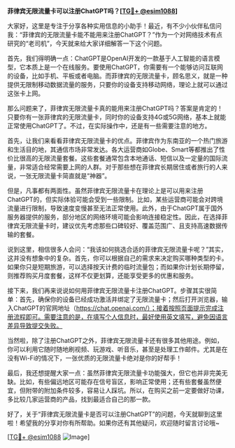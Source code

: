 **菲律宾无限流量卡可以注册ChatGPT吗？[[TG💪+ @esim1088](https://t.me/s/esim1088)]**

大家好，这里是专注于分享各种实用信息的小助手！最近，有不少小伙伴私信问我：“菲律宾的无限流量卡能不能用来注册ChatGPT？”作为一个对网络技术有点研究的“老司机”，今天就来给大家详细解答一下这个问题。

首先，我们得明确一点：ChatGPT是OpenAI开发的一款基于人工智能的语言模型，它本质上是一个在线服务。要使用ChatGPT，你需要有一个能够访问互联网的设备，比如手机、平板或者电脑。而菲律宾的无限流量卡，顾名思义，就是一种提供无限制移动数据流量的服务，只要你的设备支持移动网络，理论上就可以通过这张卡上网。

那么问题来了，菲律宾无限流量卡真的能用来注册ChatGPT吗？答案是肯定的！只要你有一张菲律宾的无限流量卡，同时你的设备支持4G或5G网络，基本上就能正常使用ChatGPT了。不过，在实际操作中，还是有一些需要注意的地方。

首先，让我们来看看菲律宾无限流量卡的优点。菲律宾作为东南亚的一个热门旅游和生活目的地，其通信市场非常发达。各大运营商如Globe、Smart等都推出了性价比很高的无限流量套餐。这些套餐通常包含本地通话、短信以及一定量的国际流量，非常适合经常需要上网的人群。对于那些想在菲律宾长期居住或者旅行的人来说，一张无限流量卡简直就是“神器”。

但是，凡事都有两面性。虽然菲律宾无限流量卡在理论上是可以用来注册ChatGPT的，但实际体验可能会受到一些限制。比如，某些运营商可能会对跨境流量进行限制，导致速度变慢甚至无法正常使用。此外，由于ChatGPT属于国外服务器提供的服务，部分地区的网络环境可能会影响连接稳定性。因此，在选择菲律宾无限流量卡时，建议优先考虑那些口碑较好、覆盖范围广、且支持高速数据传输的套餐。

说到这里，相信很多人会问：“我该如何挑选合适的菲律宾无限流量卡呢？”其实，这并没有想象中的复杂。首先，你可以根据自己的需求来决定购买哪种类型的卡。如果你只是短期旅游，可以选择按天计费的临时流量包；而如果你计划长期停留，则推荐购买月度套餐，这样不仅更划算，还能享受更多的优惠和服务。

接下来，我们再来说说如何用菲律宾无限流量卡注册ChatGPT。步骤其实很简单：首先，确保你的设备已经成功激活并绑定了无限流量卡；然后打开浏览器，输入ChatGPT的官网地址（https://chat.openai.com/）；接着按照页面提示完成注册流程即可。需要注意的是，在填写个人信息时，最好使用英文填写，避免因语言差异导致提交失败。

当然啦，除了注册ChatGPT之外，菲律宾无限流量卡还有很多其他用途。例如，你可以利用它随时随地刷视频、玩游戏、听音乐，甚至是处理工作邮件。尤其是在没有Wi-Fi的情况下，一张优质的无限流量卡绝对是你的好帮手！

最后，我还想提醒大家一点：虽然菲律宾无限流量卡功能强大，但它也并非完美无缺。比如，有些偏远地区可能存在信号盲区，影响正常使用；还有些套餐虽然便宜，但附带的附加条件较多，容易让人踩坑。所以，在购买之前一定要做好功课，多比较几家运营商的产品，找到最适合自己的那一款。

好了，关于“菲律宾无限流量卡是否可以注册ChatGPT”的问题，今天就聊到这里啦！希望我的分享对你有所帮助。如果你还有其他疑问，欢迎随时留言讨论哦~

[[TG💪+ @esim1088](https://t.me/s/esim1088) ![Image](https://i.postimg.cc/4NQfJmqS/Snipaste-2025-05-13-00-14-12.png)]